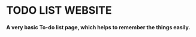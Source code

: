 # TODO LIST WEBSITE
<H4>
  A very basic To-do list page, which helps to remember the things easily.
</H4>
